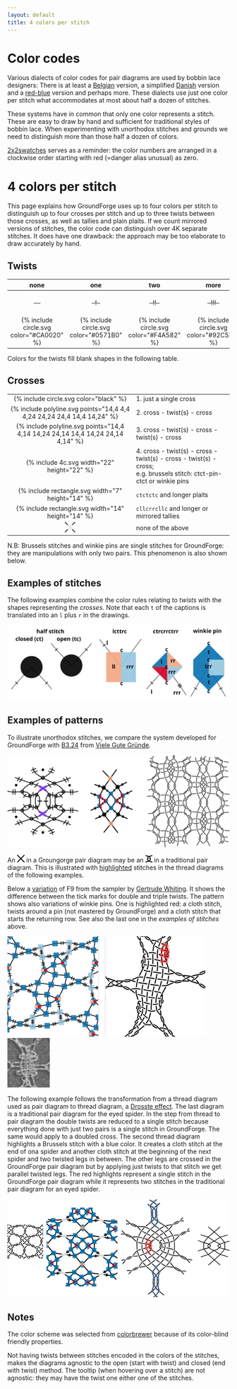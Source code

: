 ```yaml
---
layout: default
title: 4 colors per stitch
---
```


Color codes
===========

Various dialects of color codes for pair diagrams are used by bobbin lace designers:
There is at least a [Belgian] version, a simplified [Danish] version and a [red-blue] version and perhaps more.
These dialects use just one color per stitch what accommodates at most about half a dozen of stitches.

These systems have in common that only one color represents a stitch.
These are easy to draw by hand and sufficient for traditional styles of bobbin lace.
When experimenting with unorthodox stitches and grounds we need to distinguish more than those half a dozen of colors.

[Belgian]: https://www.mail-archive.com/lace@arachne.com/msg51345.html
[Danish]: https://www.mail-archive.com/lace@arachne.com/msg51355.html
[red-blue]: https://susanroberts.info/wp-content/uploads/2019/08/Working-diagrams-part-2.pdf

[2x2swatches](/GroundForge/images/to-color-rules.png)  serves as a reminder:
the color numbers are arranged in a clockwise order
starting with red (=danger alias unusual) as zero.

4 colors per stitch
===================

This page explains how GroundForge uses up to four colors per stitch to
distinguish up to four crosses per stitch and up to three twists
between those crosses, as well as tallies and plain plaits.
If we count mirrored versions of stitches, the color code can distinguish over 4K
separate stitches. It does have one drawback: the approach may be too elaborate to 
draw accurately by hand.


Twists
------

| none| one | two | more | |
| :---: | :---: | :---: | :---: | :--- |
| ~~&nbsp;&nbsp;&nbsp;&nbsp;~~ | ~~&nbsp; ! &nbsp;~~ | ~~&nbsp; !! &nbsp;~~ | ~~&nbsp; !!! &nbsp;~~ | twists between stitches |
| {% include circle.svg color="#CA0020" %}  | {% include circle.svg color="#0571B0" %} | {% include circle.svg color="#F4A582" %} | {% include circle.svg color="#92C5DE" %} | twists between crosses |

Colors for the twists fill blank shapes in the following table.

Crosses
-------

| |                                                                                                                                 |
| :---: |:--------------------------------------------------------------------------------------------------------------------------------|
| {% include circle.svg color="black" %} | 1. just a single cross                                                                                                          |
| {% include polyline.svg points="14,4 4,4 4,24 24,24 24,4 14,4 14,24" %} | 2. cross - twist(s) - cross                                                                                                     |
| {% include polyline.svg points="14,4 4,14 14,24 24,14 14,4 14,24 24,14 4,14" %} | 3. cross - twist(s) - cross - twist(s) - cross                                                                                  |
| {% include 4c.svg width="22" height="22" %} | 4. cross - twist(s) - cross - twist(s) - cross - twist(s) - cross; <br> e.g. brussels stitch: ctct-pin-ctct or winkie pins |
| {% include rectangle.svg width="7" height="14" %} | `ctctctc` and longer plaits                                                                                                     |
| {% include rectangle.svg width="14" height="14" %} | `cllcrrcllc` and longer or mirrored tallies                                                                                     |
| ![](images/other-stitches.png) | none of the above                                                                                                               |

N.B: Brussels stitches and winkie pins are single stitches for GroundForge:
they are manipulations with only two pairs.
This phenomenon is also shown below.

Examples of stitches
--------------------

The following examples combine the color rules relating to _twists_ with the shapes representing the _crosses_.
Note that each `t` of the captions is translated into an `l` plus `r` in the drawings.

![](images/examples.svg)

Examples of patterns
--------------------

To illustrate unorthodox stitches, we compare the system developed for GroundForge 
with [B3.24](GroundForge/droste?source=mix4snow&source=mix4snow&tile=17-w,rx-x,rx-x,rx31,-w17,-xrx,-xrx,31rx,17-w,rx-x,rx-x,rx31,-w17,-xrx,-xrx,31rx&f8=llttcrr&f16=llttcrr&footside=-----x,-----x,-----x,-----x,-----4,-----r,-----r,-----r,-----x,-----x,-----x,-----x,-----4,-----r,-----r,-----r&=undefined&u8=rrttcll&u16=rrttcll&headside=x,x,x,8,r,r,r,r,x,x,x,8,r,r,r,r&shiftColsSW=0&shiftRowsSW=16&shiftColsSE=4&shiftRowsSE=8&patchWidth=14&patchHeight=35&i1=rc&h1=ctc&g1=lcr&h2=crclcr&n5=llctt&i5=lc&g5=ct&j9=lc&h9=ctc&j13=ctc&g13=lc&g16=ctc&h16=lcr&h4=ct&h8=cr&g8=ctc&g9=lc&g12=lc&i12=ctc&j12=lcr&i13=lcr&j16=lc&j4=cr&i4=ctc&j5=ctc&i8=lc&j8=lc&i16=lcr&g4=lcr&droste2=h160=g42=j120=i162=cttc,g160=h161=g41=h13=g80=h80=g121=h93=i120=j121=i161=j133=i140=i40=i81=j53=j40=c,i122=g162=i42=g82=tctc,j131=h11=j51=h91=ctct,h162=h12=h81=h92=g83=g163=j122=j132=i123=j52=i43=j41=crc,g161=g40=h10=g81=g120=h90=i121=i160=j130=i41=i141=i80=j50=clc,i123=i43=g163=g83=lcrcl,j130=j50=h10=h90=rclcr,h13=j133=j53=h93=crr,i161=i81=g41=g121=cll,h161=h80=j40=j121=rrc,i120=i40=g160=g80=llc,u82=u162=ctc,u81=u161=tttttttctctttttt,u83=u163=tttttctc,u80=u160=tttctc#)
from [Viele Gute Gründe](MAE-gf/docs/literature).

![](images/B3-24.svg)

An ![](images/single-stitch.png) in a Groungorge pair diagram may be an ![](images/double-stitch.png) in a traditional pair diagram.
This is illustrated with [highlighted](/GroundForge-help/clips/color) stitches in the thread diagrams of the following examples.

Below a [variation](https://d-bl.github.io/GroundForge/stitches?whiting=F9_P185&patchWidth=26&patchHeight=26&m1=ctc&e1=ctc&o3=llcttctt&k3=cttctt&g3=ctcrrrctc&e3=ctc&c3=ctcllctc&g4=ctc&e4=ctc&i5=llctctt&g5=ctc&e5=ctc&c5=ctc&a5=rrctctt&e6=ctc&c6=ctc&o7=cttctt&k7=cttctt&g7=ctcrrctcrr&e7=ctc&c7=ctcllctcll&tile=--x-5-x---x-c-x-,-----w-----y-w--,--g-g-c---b---c-,---w8-mv-yx---xw,h-g-f-f-5-x---x-,-w8-mv---w-----y,--f-f-c---c---b-,--xw--x---xw-yx-&footsideStitch=ctctt&tileStitch=ctc&headsideStitch=ctctt&shiftColsSW=-8&shiftRowsSW=8&shiftColsSE=8&shiftRowsSE=8)
of F9 from the sampler by [Gertrude Whiting](gw-lace-to-gf).
It shows the difference between the tick marks for double and triple twists. 
The pattern shows also variations of winkie pins. One is highlighted red:
a cloth stitch, twists around a pin (not mastered by GroundForge) 
and a cloth stitch that starts the returning row. 
See also the last one in the _examples of stitches_ above.

![](images/F9-variation.png) ![GW sampler F9](images/gw-F9.png)

The following example follows the transformation from a thread diagram
used as pair diagram to thread diagram, a [Drosste effect](Droste-effect).
The last diagram is a traditional pair diagram for the eyed spider.
In the step from thread to pair diagram the double twists are reduced to a single stitch
because everything done with just two pairs is a single stitch in GroundForge.
The same would apply to a doubled cross.
The second thread diagram highlights a Brussels stitch with a blue color.
It creates a cloth stitch at the end of ona spider and another cloth stitch
at the beginning of the next spider and two twisted legs in between.
The other legs are crossed in the GroundForge pair diagram but by applying just twists
to that stitch we get parallel twisted legs.
The red highlights represent a single stitch in the GroundForge pair diagram
while it represents two stitches in the traditional pair diagram for an eyed spider.

![](images/collapsed-stitches.png)

Notes
-----

The color scheme was selected from [colorbrewer](https://colorbrewer2.org/?type=diverging&scheme=RdBu&n=5)
because of its color-blind friendly properties.

Not having twists between stitches encoded in the colors of the stitches, 
makes the diagrams agnostic to the open (start with twist) and closed (end with twist) method.
The tooltip (when hovering over a stitch) are not agnostic: they may have the twist one either one of the stitches. 
